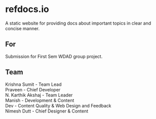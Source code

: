 # refdocs.io
A static website for providing docs about important topics in clear and concise manner.

## For
Submission for First Sem WDAD group project.

## Team

Krishna Sumit     - Team Lead<br>
Praveen           - Chief Developer <br>
N. Karthik Akshaj - Team Leader <br>
Manish            - Development & Content<br>
Dev               - Content Quality & Web Design and Feedback<br>
Nimesh Dutt       - Chief Designer & Content


